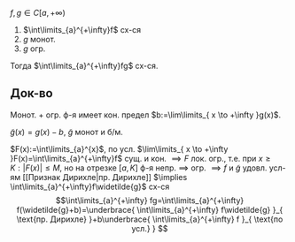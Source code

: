 $f, g \in C[a,+\infty)$

1. $\int\limits_{a}^{+\infty}f$ сх-ся
2. $g$ монот.
3. $g$ огр.

Тогда $\int\limits_{a}^{+\infty}fg$ сх-ся.
## Док-во

Монот. + огр. ф-я имеет кон. предел $b:=\lim\limits_{ x \to +\infty }g(x)$. 

$\widetilde{g}(x)=g(x)-b$, $\widetilde{g}$ монот и б/м.

$F(x):=\int\limits_{a}^{x}$, по усл. $\lim\limits_{ x \to +\infty }F(x)=\int\limits_{a}^{+\infty}f$ сущ. и кон. $\implies F$ лок. огр., т.е. при $x\geq K: |F(x)|\leq M$, но на отрезке $[a, K]$ ф-я непр. $\implies$ огр. $\implies f$ и $\widetilde{g}$ удовл. усл-ям [[Признак Дирихле|пр. Дирихле]] $\implies \int\limits_{a}^{+\infty}f\widetilde{g}$ сх-ся
$$\int\limits_{a}^{+\infty} fg=\int\limits_{a}^{+\infty} f(\widetilde{g}+b)=\underbrace{ \int\limits_{a}^{+\infty} f\widetilde{g} }_{ \text{пр. Дирихле} }+b\underbrace{ \int\limits_{a}^{+\infty} f }_{ \text{по усл.} }
$$
